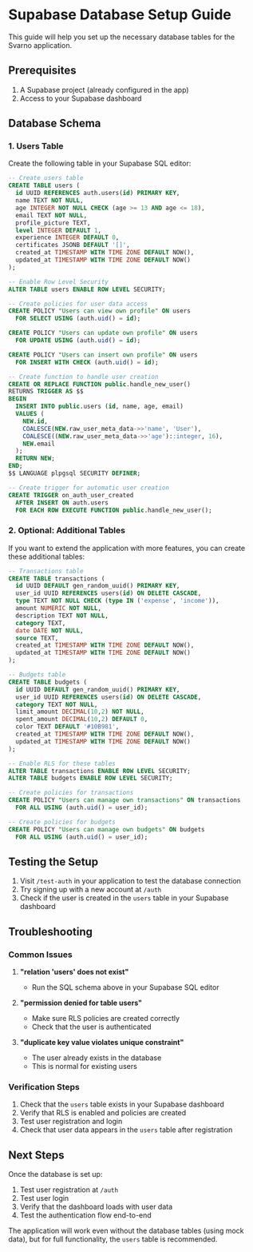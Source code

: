 # Supabase Database Setup Guide

This guide will help you set up the necessary database tables for the Svarno application.

## Prerequisites

1. A Supabase project (already configured in the app)
2. Access to your Supabase dashboard

## Database Schema

### 1. Users Table

Create the following table in your Supabase SQL editor:

```sql
-- Create users table
CREATE TABLE users (
  id UUID REFERENCES auth.users(id) PRIMARY KEY,
  name TEXT NOT NULL,
  age INTEGER NOT NULL CHECK (age >= 13 AND age <= 18),
  email TEXT NOT NULL,
  profile_picture TEXT,
  level INTEGER DEFAULT 1,
  experience INTEGER DEFAULT 0,
  certificates JSONB DEFAULT '[]',
  created_at TIMESTAMP WITH TIME ZONE DEFAULT NOW(),
  updated_at TIMESTAMP WITH TIME ZONE DEFAULT NOW()
);

-- Enable Row Level Security
ALTER TABLE users ENABLE ROW LEVEL SECURITY;

-- Create policies for user data access
CREATE POLICY "Users can view own profile" ON users
  FOR SELECT USING (auth.uid() = id);

CREATE POLICY "Users can update own profile" ON users
  FOR UPDATE USING (auth.uid() = id);

CREATE POLICY "Users can insert own profile" ON users
  FOR INSERT WITH CHECK (auth.uid() = id);

-- Create function to handle user creation
CREATE OR REPLACE FUNCTION public.handle_new_user()
RETURNS TRIGGER AS $$
BEGIN
  INSERT INTO public.users (id, name, age, email)
  VALUES (
    NEW.id,
    COALESCE(NEW.raw_user_meta_data->>'name', 'User'),
    COALESCE((NEW.raw_user_meta_data->>'age')::integer, 16),
    NEW.email
  );
  RETURN NEW;
END;
$$ LANGUAGE plpgsql SECURITY DEFINER;

-- Create trigger for automatic user creation
CREATE TRIGGER on_auth_user_created
  AFTER INSERT ON auth.users
  FOR EACH ROW EXECUTE FUNCTION public.handle_new_user();
```

### 2. Optional: Additional Tables

If you want to extend the application with more features, you can create these additional tables:

```sql
-- Transactions table
CREATE TABLE transactions (
  id UUID DEFAULT gen_random_uuid() PRIMARY KEY,
  user_id UUID REFERENCES users(id) ON DELETE CASCADE,
  type TEXT NOT NULL CHECK (type IN ('expense', 'income')),
  amount NUMERIC NOT NULL,
  description TEXT NOT NULL,
  category TEXT,
  date DATE NOT NULL,
  source TEXT,
  created_at TIMESTAMP WITH TIME ZONE DEFAULT NOW(),
  updated_at TIMESTAMP WITH TIME ZONE DEFAULT NOW()
);

-- Budgets table
CREATE TABLE budgets (
  id UUID DEFAULT gen_random_uuid() PRIMARY KEY,
  user_id UUID REFERENCES users(id) ON DELETE CASCADE,
  category TEXT NOT NULL,
  limit_amount DECIMAL(10,2) NOT NULL,
  spent_amount DECIMAL(10,2) DEFAULT 0,
  color TEXT DEFAULT '#10B981',
  created_at TIMESTAMP WITH TIME ZONE DEFAULT NOW(),
  updated_at TIMESTAMP WITH TIME ZONE DEFAULT NOW()
);

-- Enable RLS for these tables
ALTER TABLE transactions ENABLE ROW LEVEL SECURITY;
ALTER TABLE budgets ENABLE ROW LEVEL SECURITY;

-- Create policies for transactions
CREATE POLICY "Users can manage own transactions" ON transactions
  FOR ALL USING (auth.uid() = user_id);

-- Create policies for budgets
CREATE POLICY "Users can manage own budgets" ON budgets
  FOR ALL USING (auth.uid() = user_id);
```

## Testing the Setup

1. Visit `/test-auth` in your application to test the database connection
2. Try signing up with a new account at `/auth`
3. Check if the user is created in the `users` table in your Supabase dashboard

## Troubleshooting

### Common Issues

1. **"relation 'users' does not exist"**
   - Run the SQL schema above in your Supabase SQL editor

2. **"permission denied for table users"**
   - Make sure RLS policies are created correctly
   - Check that the user is authenticated

3. **"duplicate key value violates unique constraint"**
   - The user already exists in the database
   - This is normal for existing users

### Verification Steps

1. Check that the `users` table exists in your Supabase dashboard
2. Verify that RLS is enabled and policies are created
3. Test user registration and login
4. Check that user data appears in the `users` table after registration

## Next Steps

Once the database is set up:

1. Test user registration at `/auth`
2. Test user login
3. Verify that the dashboard loads with user data
4. Test the authentication flow end-to-end

The application will work even without the database tables (using mock data), but for full functionality, the `users` table is recommended.









